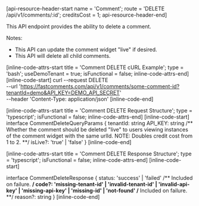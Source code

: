 [api-resource-header-start name = 'Comment'; route = 'DELETE /api/v1/comments/:id'; creditsCost = 1; api-resource-header-end]

This API endpoint provides the ability to delete a comment.

Notes:

- This API can update the comment widget "live" if desired.
- This API will delete all child comments.

[inline-code-attrs-start title = 'Comment DELETE cURL Example'; type = 'bash'; useDemoTenant = true; isFunctional = false; inline-code-attrs-end]
[inline-code-start]
curl --request DELETE \
  --url 'https://fastcomments.com/api/v1/comments/some-comment-id?tenantId=demo&API_KEY=DEMO_API_SECRET' \
  --header 'Content-Type: application/json'
[inline-code-end]


[inline-code-attrs-start title = 'Comment DELETE Request Structure'; type = 'typescript'; isFunctional = false; inline-code-attrs-end]
[inline-code-start]
interface CommentDeleteQueryParams {
    tenantId: string
    API_KEY: string
	/** Whether the comment should be deleted "live" to users viewing instances of the comment widget with the same urlId. NOTE: Doubles credit cost from 1 to 2. **/
    isLive?: 'true' | 'false'
}
[inline-code-end]

[inline-code-attrs-start title = 'Comment DELETE Response Structure'; type = 'typescript'; isFunctional = false; inline-code-attrs-end]
[inline-code-start]

interface CommentDeleteResponse {
    status: 'success' | 'failed'
    /** Included on failure. **/
    code?: 'missing-tenant-id' | 'invalid-tenant-id' | 'invalid-api-key' | 'missing-api-key' | 'missing-id' | 'not-found'
    /** Included on failure. **/
    reason?: string
}
[inline-code-end]

